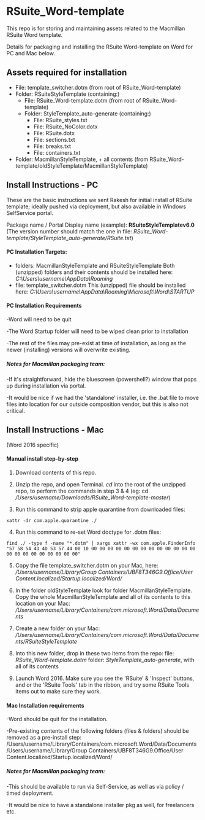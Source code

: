 # RSuite_Word-template

This repo is for storing and maintaining assets related to the Macmillan RSuite Word template.

Details for packaging and installing the RSuite Word-template on Word for PC and Mac below.

## Assets required for installation

* File:  template_switcher.dotm   (from root of RSuite_Word-template)
* Folder:  RSuiteStyleTemplate   (containing:)
  * File:  RSuite_Word-template.dotm   (from root of RSuite_Word-template)
  * Folder:  StyleTemplate_auto-generate   (containing:)
    * File: RSuite_styles.txt
    * File: RSuite_NoColor.dotx   
    * File: RSuite.dotx   
    * File: sections.txt
    * File: breaks.txt
    * File: containers.txt
* Folder:  MacmillanStyleTemplate, + all contents   (from RSuite_Word-template/oldStyleTemplate/MacmillanStyleTemplate)

## Install Instructions - PC
These are the basic instructions we sent Rakesh for initial install of RSuite template; ideally pushed via deployment, but also available in Windows SelfService portal.

Package name / Portal Display name (example):
**RSuiteStyleTemplatev6.0**
(The version number should match the one in file: *RSuite_Word-template/StyleTemplate_auto-generate/RSuite.txt*)

#### PC Installation Targets:
* folders: MacmillanStyleTemplate and RSuiteStyleTemplate
Both (unzipped) folders and their contents should be installed here:  *C:\Users\username\AppData\Roaming*
* file: template_switcher.dotm
This (unzipped) file should be installed here:
_C:\Users\username\AppData\Roaming\Microsoft\Word\STARTUP_

#### PC Installation Requirements
-Word will need to be quit

-The Word Startup folder will need to be wiped clean prior to installation

-The rest of the files may pre-exist at time of installation, as long as the newer (installing) versions will overwrite existing.

##### Notes for Macmillan packaging team:
-If it's straightforward, hide the bluescreen (powershell?) window that pops up during installation via portal.

-It would be nice if we had the 'standalone' installer, i.e. the .bat file to move files into location for our outside composition vendor, but this is also not critical.

## Install Instructions - Mac
(Word 2016 specific)

#### Manual install step-by-step
1. Download contents of this repo.

2. Unzip the repo, and open Terminal. _cd_ into the root of the unzipped repo, to perform the commands in step 3 & 4 (eg: cd _/Users/username/Downloads/RSuite_Word-template-master_)

3. Run this command to strip apple quarantine from downloaded files:

  ```xattr -dr com.apple.quarantine ./```

4. Run this command to re-set Word doctype for .dotm files:

  ```find ./ -type f -name "*.dotm" | xargs xattr -wx com.apple.FinderInfo "57 58 54 4D 4D 53 57 44 00 10 00 00 00 00 00 00 00 00 00 00 00 00 00 00 00 00 00 00 00 00 00 00"```

5. Copy the file template_switcher.dotm on your Mac, here:
_/Users/username/Library/Group Containers/UBF8T346G9.Office/User Content.localized/Startup.localized/Word/_

6. In the folder oldStyleTemplate look for folder MacmillanStyleTemplate.  Copy the whole MacmillanStyleTemplate and all of its contents to this location on your Mac:
_/Users/username/Library/Containers/com.microsoft.Word/Data/Documents_

7. Create a new folder on your Mac:
_/Users/username/Library/Containers/com.microsoft.Word/Data/Documents/RSuiteStyleTemplate_

8. Into this new folder, drop in these two items from the repo:
file: _RSuite_Word-template.dotm_
folder: _StyleTemplate_auto-generate_, with all of its contents

9. Launch Word 2016. Make sure you see the 'RSuite' & 'Inspect' buttons, and or the 'RSuite Tools' tab in the ribbon, and try some RSuite Tools items out to make sure they work.


#### Mac Installation requirements
-Word should be quit for the installation.

-Pre-existing contents of the following folders (files & folders) should be removed as a pre-install step:
/Users/username/Library/Containers/com.microsoft.Word/Data/Documents
/Users/username/Library/Group Containers/UBF8T346G9.Office/User Content.localized/Startup.localized/Word/

##### Notes for Macmillan packaging team:
-This should be available to run via Self-Service, as well as via policy / timed deployment.

-It would be nice to have a standalone installer pkg as well, for freelancers etc.
